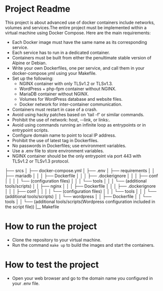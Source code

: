 # Project Readme

This project is about advanced use of docker containers include networks, volumes and services.The entire project must be implemented within a virtual machine using Docker Compose. Here are the main requirements:

- Each Docker image must have the same name as its corresponding service.
- Each service has to run in a dedicated container.
- Containers must be built from either the penultimate stable version of Alpine or Debian.
- Write your own Dockerfiles, one per service, and call them in your docker-compose.yml using your Makefile.
- Set up the following:
  - NGINX container with only TLSv1.2 or TLSv1.3.
  - WordPress + php-fpm container without NGINX.
  - MariaDB container without NGINX.
  - Volumes for WordPress database and website files.
  - Docker network for inter-container communication.
- Containers must restart in case of a crash.
- Avoid using hacky patches based on 'tail -f' or similar commands.
- Prohibit the use of network: host, --link, or links:.
- Avoid using commands running an infinite loop as entrypoints or in entrypoint scripts.
- Configure domain name to point to local IP address.
- Prohibit the use of latest tag in Dockerfiles.
- No passwords in Dockerfiles; use environment variables.
- Use a .env file to store environment variables.
- NGINX container should be the only entrypoint via port 443 with TLSv1.2 or TLSv1.3 protocol.

├── srcs
│   ├── docker-compose.yml
│   ├── .env
│   ├── requirements
│   │   ├── mariadb
│   │   │   ├── Dockerfile
│   │   │   ├── .dockerignore
│   │   │   ├── conf
│   │   │   │   └── (configuration files)
│   │   │   └── tools
│   │   │       └── (additional tools/scripts)
│   │   ├── nginx
│   │   │   ├── Dockerfile
│   │   │   ├── .dockerignore
│   │   │   ├── conf
│   │   │   │   └── (configuration files)
│   │   │   └── tools
│   │   │       └── (additional tools/scripts)
│   │   └── wordpress
│   │       ├── Dockerfile
│   │       └── tools
│   │           └── (additional tools/scripts(Wordpress configuration included in the script file))
|__ Makefile

# How to run the project
- Clone the repository to your virtual machine.
- Run the command `make up` to build the images and start the containers.

# How to test the project
- Open your web browser and go to the domain name you configured in your .env file.